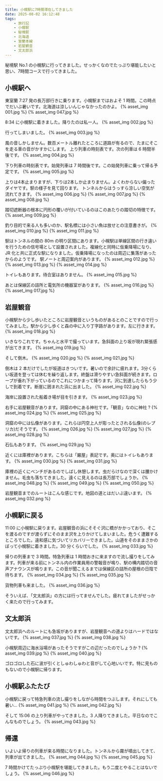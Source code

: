 ```yaml
---
title: 小幌駅に7時間滞在してきました
date: 2025-08-02 16:12:48
tags:
    - 旅行記
    - 小幌駅
    - 秘境駅
    - 北海道
    - 室蘭本線
    - 岩屋観音
    - 文太郎浜
---
```


秘境駅 No.1 の小幌駅に行ってきました。せっかくなのでたっぷり堪能したいと思い、7時間コースで行ってきました。

## 小幌駅へ

東室蘭 7:27 発の長万部行きに乗ります。小幌駅まではおよそ 1 時間。この時点でだいぶ暑いです。北海道は涼しいんじゃなかったのかよ。
{% asset_img 001.jpg %}
{% asset_img 047.jpg %}

8:34 に小幌駅に着きました。降りたのは私一人。
{% asset_img 002.jpg %}

行ってしまいました。
{% asset_img 003.jpg %}

風の音しかしません。数百メートル離れたところに道路が有るので、たまにそこを走る車の音がかすかにします。
上り列車の時刻表です。次の列車は 6 時間半後です。
{% asset_img 004.jpg %}

下り列車の時刻表です。始発列車は 7 時間後です。この始発列車に乗って帰る予定です。
{% asset_img 005.jpg %}

上りは4本止まりますが、下りは2本しか止まりません。よくわからない偏ったダイヤです。駅の様子を見て回ります。
トンネルからはうっすら涼しい空気が流れてきます。
{% asset_img 006.jpg %}
{% asset_img 007.jpg %}
{% asset_img 008.jpg %}

踏切遮断器の根本に円形の覆いが付いているのはこのあたりの踏切の特徴です。
{% asset_img 009.jpg %}

釣り目的で来る人も多いのか、駅名標には小さい魚は放せとの注意書きが。
{% asset_img 010.jpg %}
{% asset_img 011.jpg %}

駅はトンネルの間の 80m の明り区間にあります。小幌駅は単線区間の行き違いを行うための信号場として設置されました。複線化と同時に仮乗降場になり、JR 化と共に正式な駅になりました。仮乗降場になったのは周辺に集落があったからのようです。
駅ノートと周辺案内があります。
{% asset_img 012.jpg %}
{% asset_img 013.jpg %}
{% asset_img 014.jpg %}

トイレもあります。待合室はありません。
{% asset_img 015.jpg %}

あとは保線区の詰所と電気所の機器室があります。
{% asset_img 016.jpg %}
{% asset_img 017.jpg %}

## 岩屋観音

小幌駅から少し歩いたところに岩屋観音というものがあるとのことですので行ってみました。駅から少し歩くと森の中に入り丁字路があります。左に行きます。
{% asset_img 018.jpg %}

いきなりこれです。ちゃんと水平で撮っています。急斜面の上り坂が現れ緊張感が出てきます。
{% asset_img 019.jpg %}

そして倒木。
{% asset_img 020.jpg %}
{% asset_img 021.jpg %}

倒木は 2 本だけでしたが坂道はきついです。暑いので余計に疲れます。3分くらい坂道を登っては休むを繰り返します。終盤は滑りやすい急斜面が続きます。ロープが垂れ下がっているのでこれにつかまって降ります。沢に到達したらもう少しで到着です。断崖に囲まれた浜に出ました。
{% asset_img 022.jpg %}

海岸に設置された船着き場が目を引きます。
{% asset_img 023.jpg %}

右手に岩屋観音があります。洞窟の中にある神社です。「観音」なのに神社 ?
{% asset_img 024.jpg %}
{% asset_img 025.jpg %}

洞窟の中には仏像があります。これらは円空上人が彫ったとされる仏像(のレプリカ)だそうです。
{% asset_img 026.jpg %}
{% asset_img 027.jpg %}
{% asset_img 028.jpg %}

石仏もあります。
{% asset_img 029.jpg %}

近くには庫裡があります。こちらは「巌屋」表記です。奥にはトイレもあります。
{% asset_img 030.jpg %}
{% asset_img 031.jpg %}

庫裡の近くにベンチがあるのでしばし休憩します。虫だらけなので深くは腰かけません。毛虫も落ちてきました。遠くに見えるのは長万部でしょうか。
{% asset_img 048.jpg %}
{% asset_img 049.jpg %}
{% asset_img 050.jpg %}

岩屋観音までのルートはこんな感じです。地図の道とはだいぶ違います。
{% asset_img 032.png %}


## 小幌駅に戻る

11:00 に小幌駅に戻ります。岩屋観音の浜にそそぐ沢に橋がかかっており、そこを渡るのですが渡らずにそのまま沢を上りかけてしまいました。危うく遭難するところでした。違和感に気づいてリカバリーできました。山道をそのままさかのぼって小幌駅に着きました。30 分くらいでした。
{% asset_img 033.jpg %}

帰りの列車まで 3 時間。特急列車は 1 時間おきに来ますので流し撮りをしてみます。列車が来る前にトンネル内の作業員用の警報音が鳴り、駅の構内踏切の音声アナウンスが鳴ります。この音が聞こえるまでは保線区の詰所の屋根の日陰で待ちます。
{% asset_img 034.jpg %}
{% asset_img 035.jpg %}

貨物列車も来ました。
{% asset_img 036.jpg %}

そういえば、「文太郎浜」の方には行ってませんでした。疲れてましたがせっかく来たので行ってみます。

## 文太郎浜

文太郎浜へのルートにも急坂がありますが、岩屋観音への道よりはハードではないです。
{% asset_img 037.jpg %}
{% asset_img 038.jpg %}

小幌駅周辺に海水浴場があったそうですがこの辺だったのでしょうか ?
{% asset_img 039.jpg %}
{% asset_img 040.jpg %}

ゴロゴロした石に波が引くとしゅわしゅわと音がして心地いいです。特に見ものもないので小幌駅に帰ります。

## 小幌駅ふたたび

小幌駅に戻って特急列車の流し撮りをしながら時間をつぶします。それにしても暑い…
{% asset_img 041.jpg %}
{% asset_img 042.jpg %}

そして 15:06 の上り列車がやってきました。3 人降りてきました。平日なのでこんなものでしょう。
{% asset_img 043.jpg %}

## 帰還

いよいよ帰りの列車が来る時間になりました。トンネルから霧が噴出してきて、列車が出てきました。
{% asset_img 044.jpg %}
{% asset_img 045.jpg %}

7 時間かけてたっぷり小幌駅を堪能してきました。もう二度とやることはないでしょう。
{% asset_img 046.jpg %}
